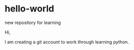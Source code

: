 # hello-world
new repository for learning

Hi, 

I am creating a git account to work through learning python.
